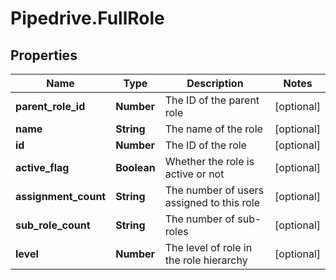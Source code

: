 # Pipedrive.FullRole

## Properties

Name | Type | Description | Notes
------------ | ------------- | ------------- | -------------
**parent_role_id** | **Number** | The ID of the parent role | [optional] 
**name** | **String** | The name of the role | [optional] 
**id** | **Number** | The ID of the role | [optional] 
**active_flag** | **Boolean** | Whether the role is active or not | [optional] 
**assignment_count** | **String** | The number of users assigned to this role | [optional] 
**sub_role_count** | **String** | The number of sub-roles | [optional] 
**level** | **Number** | The level of role in the role hierarchy | [optional] 


